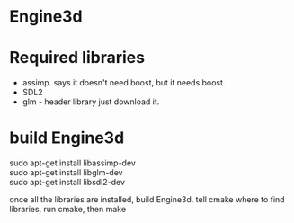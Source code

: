 Engine3d
========

# Required libraries
* assimp. says it doesn't need boost, but it needs boost.
* SDL2
* glm - header library just download it. 


# build Engine3d

sudo apt-get install libassimp-dev  
sudo apt-get install libglm-dev  
sudo apt-get install libsdl2-dev  

once all the libraries are installed, build Engine3d.
tell cmake where to find libraries, run cmake, then make 


